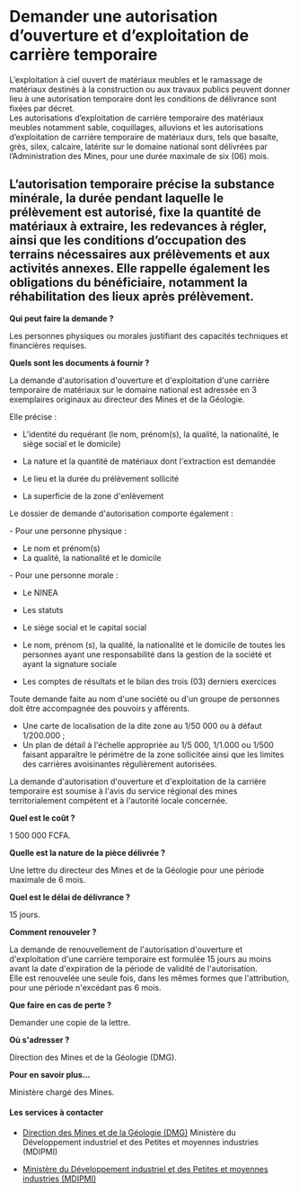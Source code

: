 # Demander une autorisation d’ouverture et d’exploitation de carrière temporaire

L’exploitation à ciel ouvert de matériaux meubles et le ramassage de matériaux destinés à la construction ou aux travaux publics peuvent donner lieu à une autorisation temporaire dont les conditions de délivrance sont fixées par décret.  
Les autorisations d’exploitation de carrière temporaire des matériaux meubles notamment sable, coquillages, alluvions et les autorisations d’exploitation de carrière temporaire de matériaux durs, tels que basalte, grès, silex, calcaire, latérite sur le domaine national sont délivrées par l’Administration des Mines, pour une durée maximale de six (06) mois.  
  
L’autorisation temporaire précise la substance minérale, la durée pendant laquelle le prélèvement est autorisé, fixe la quantité de matériaux à extraire, les redevances à régler, ainsi que les conditions d’occupation des terrains nécessaires aux prélèvements et aux activités annexes. Elle rappelle également les obligations du bénéficiaire, notamment la réhabilitation des lieux après prélèvement.
-----------------------------------------------------------------------------------------------------------------------------------------------------------------------------------------------------------------------------------------------------------------------------------------------------------------------------------------------------------------------------------------------------------------------------------------------------------------------------------------------------------------------------------------------------------------------------------------------------------------------------------------------------------------------------------------------------------------------------------------------------------------------------------------------------------------------------------------------------------------------------------------------------------------------------------------------------------------------------------------------------------------------------------------

**Qui peut faire la demande ?**  
  
Les personnes physiques ou morales justifiant des capacités techniques et financières requises.

**Quels sont les documents à fournir ?**

La demande d'autorisation d'ouverture et d'exploitation d'une carrière temporaire de matériaux sur le domaine national est adressée en 3 exemplaires originaux au directeur des Mines et de la Géologie.  

Elle précise :  

*   L'identité du requérant (le nom, prénom(s), la qualité, la nationalité, le siège social et le domicile)  
    
*   La nature et la quantité de matériaux dont l'extraction est demandée  
    
*   Le lieu et la durée du prélèvement sollicité  
    
*   La superficie de la zone d'enlèvement

Le dossier de demande d'autorisation comporte également :

\- Pour une personne physique :    

*   Le nom et prénom(s) 
*   La qualité, la nationalité et le domicile

\- Pour une personne morale :  

*   Le NINEA  
    
*   Les statuts  
    
*   Le siège social et le capital social  
    
*   Le nom, prénom (s), la qualité, la nationalité et le domicile de toutes les personnes ayant une responsabilité dans la gestion de la société et ayant la signature sociale  
    
*   Les comptes de résultats et le bilan des trois (03) derniers exercices

Toute demande faite au nom d'une société ou d'un groupe de personnes doit être accompagnée des pouvoirs y afférents.  

*   Une carte de localisation de la dite zone au 1/50 000 ou à défaut 1/200.000 ;
*   Un plan de détail à l'échelle appropriée au 1/5 000, 1/1.000 ou 1/500 faisant apparaître le périmètre de la zone sollicitée ainsi que les limites des carrières avoisinantes régulièrement autorisées.

  
La demande d'autorisation d'ouverture et d'exploitation de la carrière temporaire est soumise à l'avis du service régional des mines territorialement compétent et à l'autorité locale concernée.  

**Quel est le coût ?**

1 500 000 FCFA.  
  
**Quelle est la nature de la pièce délivrée ?**  
  
Une lettre du directeur des Mines et de la Géologie pour une période maximale de 6 mois.

**Quel est le délai de délivrance ?**  
  
15 jours.

**Comment renouveler ?**

La demande de renouvellement de l'autorisation d'ouverture et d'exploitation d'une carrière temporaire est formulée 15 jours au moins avant la date d'expiration de la période de validité de l'autorisation.  
Elle est renouvelée une seule fois, dans les mêmes formes que l'attribution, pour une période n'excédant pas 6 mois.  

**Que faire en cas de perte ?**

Demander une copie de la lettre.  

**Où s'adresser ?**

Direction des Mines et de la Géologie (DMG).

**Pour en savoir plus...**

Ministère chargé des Mines.

#### Les services à contacter

*   [Direction des Mines et de la Géologie (DMG)](../../../services/direction-des-mines-et-de-la-geologie-dmg.md) Ministère du Développement industriel et des Petites et moyennes industries (MDIPMI)  
    
*   [Ministère du Développement industriel et des Petites et moyennes industries (MDIPMI)](../../../services/ministere-du-developpement-industriel-et-des-petites-et-moyennes-industries-mdipmi.md)